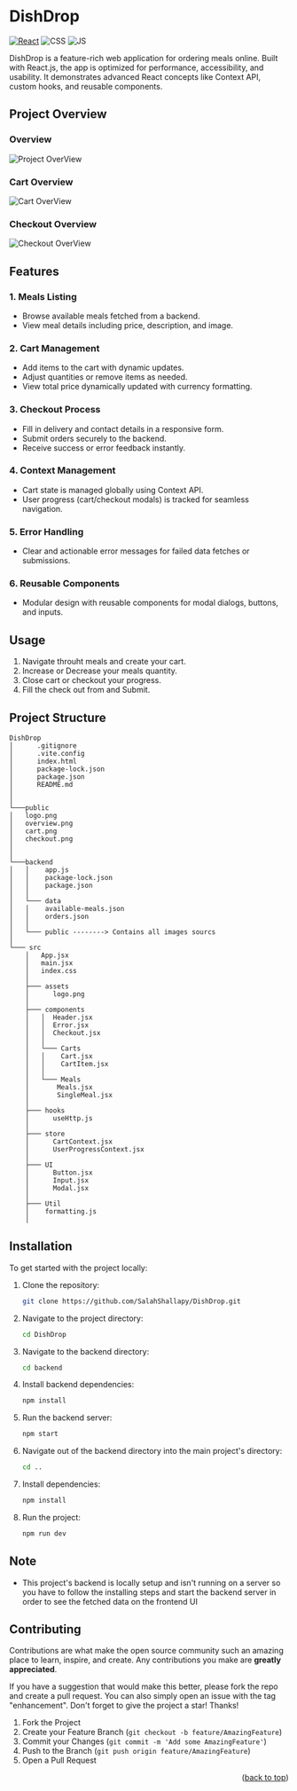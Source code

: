 # DishDrop

[![React](https://img.shields.io/badge/react-%2320232a.svg?style=for-the-badge&logo=react&logoColor=%2361DAFB)](https://react.dev/)
![CSS](https://img.shields.io/badge/CSS3-1572B6?style=for-the-badge&logo=css3&logoColor=white)
![JS](https://img.shields.io/badge/JavaScript-F7DF1E?style=for-the-badge&logo=javascript&logoColor=black)

DishDrop is a feature-rich web application for ordering meals online. Built with React.js, the app is optimized for performance, accessibility, and usability. It demonstrates advanced React concepts like Context API, custom hooks, and reusable components.

## Project Overview

### Overview

![Project OverView](./public/overview.png)

### Cart Overview

![Cart OverView](./public/cart.png)

### Checkout Overview

![Checkout OverView](./public/checkout.png)

## **Features**

### 1. Meals Listing

- Browse available meals fetched from a backend.
- View meal details including price, description, and image.

### 2. Cart Management

- Add items to the cart with dynamic updates.
- Adjust quantities or remove items as needed.
- View total price dynamically updated with currency formatting.

### 3. Checkout Process

- Fill in delivery and contact details in a responsive form.
- Submit orders securely to the backend.
- Receive success or error feedback instantly.

### 4. Context Management

- Cart state is managed globally using Context API.
- User progress (cart/checkout modals) is tracked for seamless navigation.

### 5. Error Handling

- Clear and actionable error messages for failed data fetches or submissions.

### 6. Reusable Components

- Modular design with reusable components for modal dialogs, buttons, and inputs.

## Usage

1. Navigate throuht meals and create your cart.
2. Increase or Decrease your meals quantity.
3. Close cart or checkout your progress.
4. Fill the check out from and Submit.

## Project Structure

```
DishDrop
│      .gitignore
│      .vite.config
│      index.html
│      package-lock.json
│      package.json
│      README.md
│
│
└───public
│   logo.png
│   overview.png
│   cart.png
│   checkout.png
│
│
└───backend
│   │    app.js
│   │    package-lock.json
│   │    package.json
│   │
│   └─── data
│   │    available-meals.json
│   │    orders.json
│   │
│   └─── public --------> Contains all images sourcs
│
└─── src
    │   App.jsx
    │   main.jsx
    │   index.css
    │
    ├─── assets
    │      logo.png
    │
    ├─── components
    │   │  Header.jsx
    │   │  Error.jsx
    │   │  Checkout.jsx
    │   │
    │   └─── Carts
    │   │    Cart.jsx
    │   │    CartItem.jsx
    │   │
    │   └─── Meals
    │       Meals.jsx
    │       SingleMeal.jsx
    │
    ├─── hooks
    │      useHttp.js
    │
    ├─── store
    │      CartContext.jsx
    │      UserProgressContext.jsx
    │
    ├─── UI
    │      Button.jsx
    │      Input.jsx
    │      Modal.jsx
    │
    ├─── Util
    │    formatting.js
    │
```

## Installation

To get started with the project locally:

1. Clone the repository:
   ```bash
   git clone https://github.com/SalahShallapy/DishDrop.git
   ```
2. Navigate to the project directory:
   ```bash
   cd DishDrop
   ```
3. Navigate to the backend directory:
   ```bash
   cd backend
   ```
4. Install backend dependencies:
   ```bash
   npm install
   ```
5. Run the backend server:
   ```bash
   npm start
   ```
6. Navigate out of the backend directory into the main project's directory:
   ```bash
   cd ..
   ```
7. Install dependencies:
   ```bash
   npm install
   ```
8. Run the project:
   ```bash
   npm run dev
   ```

## Note

- This project's backend is locally setup and isn't running on a server so you have to follow the installing steps and start the backend server in order to see the fetched data on the frontend UI

## Contributing

Contributions are what make the open source community such an amazing place to learn, inspire, and create. Any contributions you make are **greatly appreciated**.

If you have a suggestion that would make this better, please fork the repo and create a pull request. You can also simply open an issue with the tag "enhancement".
Don't forget to give the project a star! Thanks!

1.  Fork the Project
2.  Create your Feature Branch (`git checkout -b feature/AmazingFeature`)
3.  Commit your Changes (`git commit -m 'Add some AmazingFeature'`)
4.  Push to the Branch (`git push origin feature/AmazingFeature`)
5.  Open a Pull Request

   <p align="right">(<a href="#top">back to top</a>)</p>
